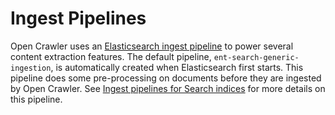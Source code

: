 # Ingest Pipelines

Open Crawler uses an [Elasticsearch ingest pipeline](https://www.elastic.co/guide/en/elasticsearch/reference/current/ingest.html) to power several content extraction features.
The default pipeline, `ent-search-generic-ingestion`, is automatically created when Elasticsearch first starts.
This pipeline does some pre-processing on documents before they are ingested by Open Crawler.
See [Ingest pipelines for Search indices](https://www.elastic.co/guide/en/elasticsearch/reference/current/ingest-pipeline-search.html) for more details on this pipeline.
